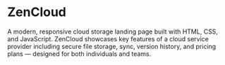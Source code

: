 # ZenCloud
A modern, responsive cloud storage landing page built with HTML, CSS, and JavaScript. ZenCloud showcases key features of a cloud service provider including secure file storage, sync, version history, and pricing plans — designed for both individuals and teams.
